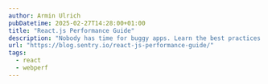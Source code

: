 ```yaml
---
author: Armin Ulrich
pubDatetime: 2025-02-27T14:28:00+01:00
title: "React.js Performance Guide"
description: "Nobody has time for buggy apps. Learn the best practices for improving React performance, including solutions to common problems & tools here."
url: "https://blog.sentry.io/react-js-performance-guide/"
tags:
  - react
  - webperf
---
```


